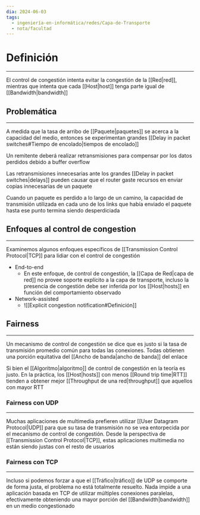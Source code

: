```yaml
---
dia: 2024-06-03
tags:
  - ingeniería-en-informática/redes/Capa-de-Transporte
  - nota/facultad
---
```

# Definición
---
El control de congestión intenta evitar la congestión de la [[Red|red]], mientras que intenta que cada [[Host|host]] tenga parte igual de [[Bandwidth|bandwidth]]

## Problemática
---
A medida que la tasa de arribo de [[Paquete|paquetes]] se acerca a la capacidad del medio, entonces se experimentan grandes [[Delay in packet switches#Tiempo de encolado|tiempos de encolado]]

Un remitente deberá realizar retransmisiones para compensar por los datos perdidos debido a buffer overflow

Las retransmisiones innecesarias ante los grandes [[Delay in packet switches|delays]] pueden causar que el router gaste recursos en enviar copias innecesarias de un paquete

Cuando un paquete es perdido a lo largo de un camino, la capacidad de transmisión utilizada en cada uno de los links que había enviado el paquete hasta ese punto termina siendo desperdiciada

## Enfoques al control de congestion
---
Examinemos algunos enfoques específicos de [[Transmission Control Protocol|TCP]] para lidiar con el control de congestión
* End-to-end
	* En este enfoque, de control de congestión, la [[Capa de Red|capa de red]] no provee soporte explícito a la capa de transporte, incluso la presencia de congestión debe ser inferida por los [[Host|hosts]] en función del comportamiento observado
* Network-assisted
	* ![[Explicit congestion notification#Definición]]

## Fairness
---
Un mecanismo de control de congestión se dice que es justo si la tasa de transmisión promedio común para todas las conexiones. Todas obtienen una porción equitativa del [[Ancho de banda|ancho de banda]] del enlace

Si bien el [[Algoritmo|algoritmo]] de control de congestión en la teoría es justo. En la práctica, los [[Host|hosts]] con menos [[Round trip time|RTT]] tienden a obtener mejor [[Throughput de una red|throughput]] que aquellos con mayor RTT

### Fairness con UDP
---
Muchas aplicaciones de multimedia prefieren utilizar [[User Datagram Protocol|UDP]] para que su tasa de transmisión no se vea entorpecida por el mecanismo de control de congestión. Desde la perspectiva de [[Transmission Control Protocol|TCP]], estas aplicaciones multimedia no están siendo justas con el resto de usuarios

### Fairness con TCP
---
Incluso si podemos forzar a que el [[Tráfico|tráfico]] de UDP se comporte de forma justa, el problema no está totalmente resuelto. Nada impide a una aplicación basada en TCP de utilizar múltiples conexiones paralelas, efectivamente obteniendo una mayor porción del [[Bandwidth|bandwidth]] en un medio congestionado